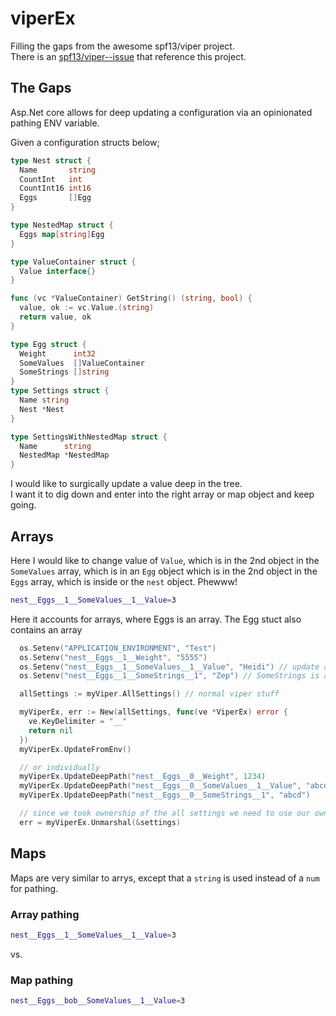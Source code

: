# viperEx  

Filling the gaps from the awesome spf13/viper project.  
There is an [spf13/viper--issue](https://github.com/spf13/viper/issues/1140) that reference this project.  

## The Gaps

Asp.Net core allows for deep updating a configuration via an opinionated pathing ENV variable.  

Given a configuration structs below;

```go
type Nest struct {
  Name       string
  CountInt   int
  CountInt16 int16
  Eggs       []Egg
}

type NestedMap struct {
  Eggs map[string]Egg
}

type ValueContainer struct {
  Value interface{}
}

func (vc *ValueContainer) GetString() (string, bool) {
  value, ok := vc.Value.(string)
  return value, ok
}

type Egg struct {
  Weight      int32
  SomeValues  []ValueContainer
  SomeStrings []string
}
type Settings struct {
  Name string
  Nest *Nest
}

type SettingsWithNestedMap struct {
  Name      string
  NestedMap *NestedMap
}

```

I would like to surgically update a value deep in the tree.  
I want it to dig down and enter into the right array or map object and keep going.  

## Arrays  

Here I would like to change value of ```Value```, which is in the 2nd object in the ```SomeValues``` array, which is in an ```Egg``` object which is in the 2nd object in the ```Eggs``` array, which is inside or the ```nest``` object.  Phewww!  

```bash
nest__Eggs__1__SomeValues__1__Value=3
```  

Here it accounts for arrays, where Eggs is an array.  The Egg stuct also contains an array

```go
  os.Setenv("APPLICATION_ENVIRONMENT", "Test")
  os.Setenv("nest__Eggs__1__Weight", "5555")
  os.Setenv("nest__Eggs__1__SomeValues__1__Value", "Heidi") // update an item in a struct
  os.Setenv("nest__Eggs__1__SomeStrings__1", "Zep") // SomeStrings is a []string, so this is the convention for directly modifying a primitive in an array
```

```go
  allSettings := myViper.AllSettings() // normal viper stuff

  myViperEx, err := New(allSettings, func(ve *ViperEx) error {
    ve.KeyDelimiter = "__"
    return nil
  })
  myViperEx.UpdateFromEnv()

  // or individually
  myViperEx.UpdateDeepPath("nest__Eggs__0__Weight", 1234)
  myViperEx.UpdateDeepPath("nest__Eggs__0__SomeValues__1__Value", "abcd")
  myViperEx.UpdateDeepPath("nest__Eggs__0__SomeStrings__1", "abcd")

  // since we took ownership of the all settings we need to use our own Unmarshal
  err = myViperEx.Unmarshal(&settings)
```

## Maps  

Maps are very similar to arrys, except that a ```string``` is used instead of a ```num``` for pathing.

### Array pathing  

```bash
nest__Eggs__1__SomeValues__1__Value=3
```  

vs.

### Map pathing  

```bash
nest__Eggs__bob__SomeValues__1__Value=3
```  
